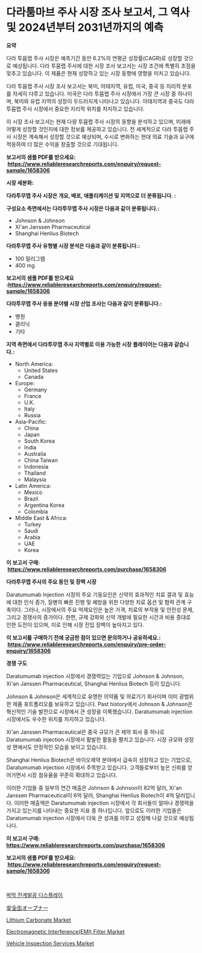 <p><h1>다라툼마브 주사 시장 조사 보고서, 그 역사 및 2024년부터 2031년까지의 예측</h1></p><p><strong>요약</strong></p>
<p><p>다라 투뮴랩 주사 시장은 예측기간 동안 6.2%의 연평균 성장률(CAGR)로 성장할 것으로 예상됩니다. 다라 투뮴랩 주사에 대한 시장 조사 보고서는 시장 조건에 특별히 초점을 맞추고 있습니다. 이 제품은 현재 성장하고 있는 시장 동향에 영향을 미치고 있습니다.</p><p>다라 투뮴랩 주사 시장 조사 보고서는 북미, 아태지역, 유럽, 미국, 중국 등 지리적 분포를 자세히 다루고 있습니다. 미국은 다라 투뮴랩 주사 시장에서 가장 큰 시장 중 하나이며, 북미와 유럽 지역의 성장이 두드러지게 나타나고 있습니다. 아태지역과 중국도 다라 투뮴랩 주사 시장에서 중요한 지리적 위치를 차지하고 있습니다.</p><p>이 시장 조사 보고서는 현재 다량 투뮴랩 주사 시장의 동향을 분석하고 있으며, 미래에 어떻게 성장할 것인지에 대한 정보를 제공하고 있습니다. 전 세계적으로 다라 투뮴랩 주사 시장은 계속해서 성장할 것으로 예상되며, 수시로 변화하는 현대 의료 기술과 요구에 적응하여 더 많은 수익을 창출할 것으로 기대됩니다.</p></p>
<p><strong>보고서의 샘플 PDF를 받으세요: &nbsp;<a href="https://www.reliableresearchreports.com/enquiry/request-sample/1658306">https://www.reliableresearchreports.com/enquiry/request-sample/1658306</a></strong></p>
<p><strong>시장 세분화:</strong></p>
<p><strong> 다라투무맵 주사 시장은 개요, 배포, 애플리케이션 및 지역으로 더 분류됩니다. :</strong></p>
<p><strong>구성요소 측면에서는 다라투무맵 주사 시장은 다음과 같이 분류됩니다.:</strong></p>
<p><ul><li>Johnson & Johnson</li><li>Xi'an Janssen Pharmaceutical</li><li>Shanghai Henlius Biotech</li></ul></p>
<p><strong> 다라투무맵 주사 유형별 시장 분석은 다음과 같이 분류됩니다.:</strong></p>
<p><ul><li>100 밀리그램</li><li>400 mg</li></ul></p>
<p><strong>보고서의 샘플 PDF를 받으세요 :<a href="https://www.reliableresearchreports.com/enquiry/request-sample/1658306">https://www.reliableresearchreports.com/enquiry/request-sample/1658306</a></strong></p>
<p><strong> 다라투무맵 주사 응용 분야별 시장 산업 조사는 다음과 같이 분류됩니다.:</strong></p>
<p><ul><li>병원</li><li>클리닉</li><li>기타</li></ul></p>
<p><strong>지역 측면에서 다라투무맵 주사 지역별로 이용 가능한 시장 플레이어는 다음과 같습니다.:</strong></p>
<p><ul>
    <li>
        North America:
        <ul>
            <li>United States</li>
            <li>Canada</li>
        </ul>
    </li>
    <li>
        Europe:
        <ul>
            <li>Germany</li>
            <li>France</li>
            <li>U.K.</li>
            <li>Italy</li>
            <li>Russia</li>
        </ul>
    </li>
    <li>
        Asia-Pacific:
        <ul>
            <li>China</li>
            <li>Japan</li>
            <li>South Korea</li>
            <li>India</li>
            <li>Australia</li>
            <li>China Taiwan</li>
            <li>Indonesia</li>
            <li>Thailand</li>
            <li>Malaysia</li>
        </ul>
    </li>
    <li>
        Latin America:
        <ul>
            <li>Mexico</li>
            <li>Brazil</li>
            <li>Argentina Korea</li>
            <li>Colombia</li>
        </ul>
    </li>
    <li>
        Middle East & Africa:
        <ul>
            <li>Turkey</li>
            <li>Saudi</li>
            <li>Arabia</li>
            <li>UAE</li>
            <li>Korea</li>
        </ul>
    </li>
    </ul></p>
<p><strong>이 보고서 구매: &nbsp;<a href="https://www.reliableresearchreports.com/purchase/1658306">https://www.reliableresearchreports.com/purchase/1658306</a></strong></p>
<p><strong>다라투무맵 주사의 주요 동인 및 장벽 시장</strong></p>
<p><p>Daratumumab Injection 시장의 주요 기동요인은 신약의 효과적인 치료 결과 및 효능에 대한 인식 증가, 질병의 빠른 진행 및 예방을 위한 다양한 치료 옵션 및 협력 관계 구축이다. 그러나, 시장에서의 주요 억제요인은 높은 가격, 치료의 부작용 및 안전성 문제, 그리고 경쟁사의 증가이다. 한편, 규제 강화와 신약 개발에 필요한 시간과 비용 증대로 인한 도전이 있으며, 이로 인해 시장 진입 장벽이 높아지고 있다.</p></p>
<p><strong>이 보고서를 구매하기 전에 궁금한 점이 있으면 문의하거나 공유하세요.: &nbsp;<a href="https://www.reliableresearchreports.com/enquiry/pre-order-enquiry/1658306">https://www.reliableresearchreports.com/enquiry/pre-order-enquiry/1658306</a></strong></p>
<p><strong>경쟁 구도</strong></p>
<p><p>Daratumumab injection 시장에서 경쟁력있는 기업으로 Johnson & Johnson, Xi'an Janssen Pharmaceutical, Shanghai Henlius Biotech 등이 있습니다. </p><p>Johnson & Johnson은 세계적으로 유명한 의약품 및 의료기기 회사이며 이미 광범위한 제품 포트폴리오를 보유하고 있습니다. Past history에서 Johnson & Johnson은 혁신적인 기술 발전으로 시장에서 큰 성장을 이룩했습니다. Daratumumab injection 시장에서도 우수한 위치를 차지하고 있습니다. </p><p>Xi'an Janssen Pharmaceutical은 중국 규모가 큰 제약 회사 중 하나로 Daratumumab injection 시장에서 활발한 활동을 펼치고 있습니다. 시장 규모와 성장성 면에서도 안정적인 모습을 보이고 있습니다.</p><p>Shanghai Henlius Biotech은 바이오제약 분야에서 급속히 성장하고 있는 기업으로, Daratumumab injection 시장에서 주목받고 있습니다. 고객들로부터 높은 신뢰를 얻어가면서 시장 점유율을 꾸준히 확대하고 있습니다.</p><p>이러한 기업들 중 일부의 연간 매출은 Johnson & Johnson이 82억 달러, Xi'an Janssen Pharmaceutical이 6억 달러, Shanghai Henlius Biotech이 4억 달러입니다. 이러한 매출액은 Daratumumab injection 시장에서 각 회사들이 얼마나 경쟁력을 가지고 있는지를 나타내는 중요한 지표 중 하나입니다. 앞으로도 이러한 기업들은 Daratumumab injection 시장에서 더욱 큰 성과를 이루고 성장해 나갈 것으로 예상됩니다.</p></p>
<p><strong>이 보고서 구매: &nbsp; <a href="https://www.reliableresearchreports.com/purchase/1658306">https://www.reliableresearchreports.com/purchase/1658306</a></strong></p>
<p><strong>보고서의 샘플 PDF를 받으세요: &nbsp;<a href="https://www.reliableresearchreports.com/enquiry/request-sample/1658306">https://www.reliableresearchreports.com/enquiry/request-sample/1658306</a></strong><strong></strong></p>
<p>&nbsp;</p>
<p><p><a href="https://github.com/vss5505pa7z1p/Market-Research-Report-List-1/blob/main/991428312201.md">박막 전계발광 디스플레이</a></p><p><a href="https://github.com/pepo3k/Market-Research-Report-List-1/blob/main/768395813320.md">安全缶オープナー</a></p><p><a href="https://cat-emmental-94b.notion.site/Lithium-Carbonate-Market-with-the-goal-of-estimating-the-market-size-and-future-growth-potential-of--f347c88a09064ea38505504bd90b248f">Lithium Carbonate Market</a></p><p><a href="https://github.com/joannesouthgate/Market-Research-Report-List-2/blob/main/electromagnetic-interferenceemi-filter-market.md">Electromagnetic Interference(EMI) Filter Market</a></p><p><a href="https://issuu.com/reportprime-2/docs/vehicle-inspection-services-market-size-2030.pptx">Vehicle Inspection Services Market</a></p></p>